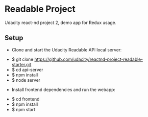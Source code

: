 # Readable Project
Udacity react-nd project 2, demo app for Redux usage.

## Setup
+ Clone and start the Udacity Readable API local server:
- $ git clone https://github.com/udacity/reactnd-project-readable-starter.git
- $ cd api-server
- $ npm install
- $ node server

+ Install frontend dependencies and run the webapp:
- $ cd frontend
- $ npm install
- $ npm start
